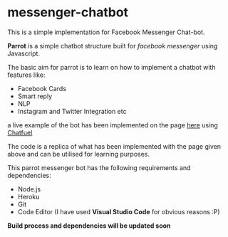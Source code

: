 # messenger-chatbot
This is a simple implementation for Facebook Messenger Chat-bot.

**Parrot** is  a simple chatbot structure built for _facebook messenger_ using Javascript.

The basic aim for parrot is to learn on how to implement a chatbot with features like:
- Facebook Cards
- Smart reply
- NLP
- Instagram and Twitter Integration
etc 

a live example of the bot has been implemented on the page [here](https://www.facebook.com/sinusoid17) using [Chatfuel](https://chatfuel.com/)

The code is a replica of what has been implemented with the page given above and can be utilised for learning purposes.


This parrot messenger bot has the following requirements and dependencies:
- Node.js
- Heroku
- Git
- Code Editor (I have used **Visual Studio Code** for obvious reasons :P)


**Build process and dependencies will be updated soon**

